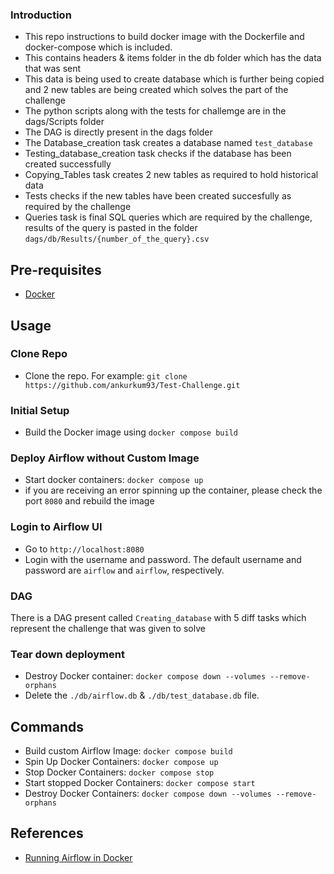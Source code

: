 ### Introduction
- This repo instructions to build docker image with the Dockerfile and docker-compose which is included.
- This contains headers & items folder in the db folder which has the data that was sent
- This data is being used to create database which is further being copied and 2 new tables are being created which solves the part of the challenge
- The python scripts along with the tests for challemge are in the dags/Scripts folder
- The DAG is directly present in the dags folder
- The Database_creation task creates a database named `test_database`
- Testing_database_creation task checks if the database has been created successfully
- Copying_Tables task creates 2 new tables as required to hold historical data
- Tests checks if the new tables have been created succesfully as required by the challenge
- Queries task is final SQL queries which are required by the challenge, results of the query is pasted in the folder `dags/db/Results/{number_of_the_query}.csv`


## Pre-requisites
- [Docker](https://docs.docker.com/engine/install/)

## Usage
### Clone Repo
- Clone the repo. For example: `git clone https://github.com/ankurkum93/Test-Challenge.git`

### Initial Setup
- Build the Docker image using `docker compose build`

### Deploy Airflow without Custom Image
- Start docker containers: `docker compose up`
- if you are receiving an error spinning up the container, please check the port `8080` and rebuild the image

### Login to Airflow UI
- Go to `http://localhost:8080`
- Login with the username and password. The default username and password are `airflow` and `airflow`, respectively.

### DAG
There is a DAG present called `Creating_database` with 5 diff tasks which represent the challenge that was given to solve

### Tear down deployment
- Destroy Docker container: `docker compose down --volumes --remove-orphans`
- Delete the `./db/airflow.db` & `./db/test_database.db` file.

## Commands
- Build custom Airflow Image: `docker compose build`
- Spin Up Docker Containers: `docker compose up`
- Stop Docker Containers: `docker compose stop`
- Start stopped Docker Containers: `docker compose start`
- Destroy Docker Containers: `docker compose down --volumes --remove-orphans`

## References
- [Running Airflow in Docker](https://airflow.apache.org/docs/apache-airflow/2.8.0/howto/docker-compose/index.html)

